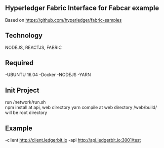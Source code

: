 ## Hyperledger Fabric Interface for Fabcar example
Based on  <a name="https://github.com/hyperledger/fabric-samples">https://github.com/hyperledger/fabric-samples</a>

## Technology
NODEJS, REACTJS, FABRIC

## Required 
-UBUNTU 16.04 
-Docker
-NODEJS 
-YARN 

## Init Project
run /network/run.sh  
npm install  at api, web directory
yarn compile at web directory 
/web/build/ will be root directory 

## Example 

-client <a name="http://client.ledgerbit.io/">http://client.ledgerbit.io</a>
-api  <a name="http://api.ledgerbit.io:3001/test">http://api.ledgerbit.io:3001/test</a>


